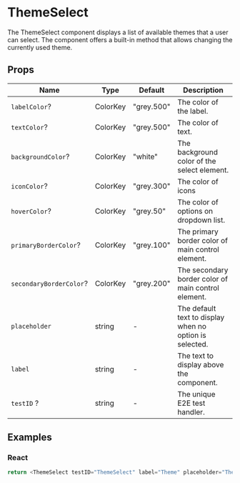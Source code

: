 # ThemeSelect

The ThemeSelect component displays a list of available themes that a user can select. The component offers a built-in method that allows changing the currently used theme.

## Props

| Name                    | Type     | Default    | Description                                             |
| ----------------------- | -------- | ---------- | ------------------------------------------------------- |
| `labelColor`?           | ColorKey | "grey.500" | The color of the label.                                 |
| `textColor`?            | ColorKey | "grey.500" | The color of text.                                      |
| `backgroundColor`?      | ColorKey | "white"    | The background color of the select element.             |
| `iconColor`?            | ColorKey | "grey.300" | The color of icons                                      |
| `hoverColor`?           | ColorKey | "grey.50"  | The color of options on dropdown list.                  |
| `primaryBorderColor`?   | ColorKey | "grey.100" | The primary border color of main control element.       |
| `secondaryBorderColor`? | ColorKey | "grey.200" | The secondary border color of main control element.     |
| `placeholder`           | string   | -          | The default text to display when no option is selected. |
| `label`                 | string   | -          | The text to display above the component.                |
| `testID` ?              | string   | -          | The unique E2E test handler.                            |

## Examples

### React

```javascript
return <ThemeSelect testID="ThemeSelect" label="Theme" placeholder="Theme" />;
```
